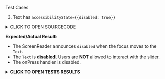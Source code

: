 Test Cases

3. Text has `accessibilityState={{disabled: true}}`

<details><summary>CLICK TO OPEN SOURCECODE</summary>
<p>

```javascript
<Text
  style={styles.text}
  onPress={() => console.warn('onPress')}
  accessibilityState={{disabled: false}}>
  This is a Text
</Text>
```

</p>
</details>

**Expected/Actual Result**:
- The ScreenReader announces `disabled` when the focus moves to the `Text`.
- The `Text` is **disabled**. Users are **NOT** allowed to interact with the slider.
- The onPress handler is disabled.

**<details><summary>CLICK TO OPEN TESTS RESULTS</summary>**
<p>

<video src="" width="1000" />

</p>
</details>
